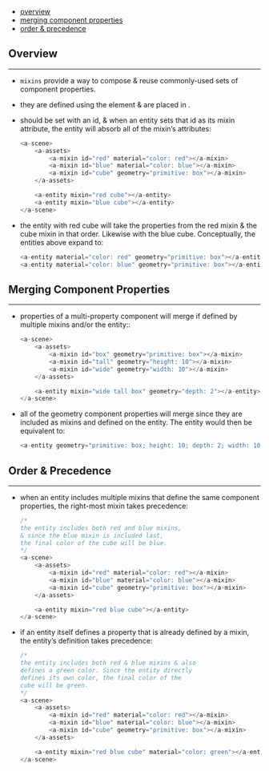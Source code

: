 * [overview](#overview)
* [merging component properties](#merging-component-properties)
* [order & precedence](#order-and-precedence)

## Overview <a name="overview"></a>

---

* `mixins` provide a way to compose & reuse commonly-used sets of component properties.
* they are defined using the <a-mixin> element & are placed in <a-assets>.
* should be set with an id, & when an entity sets that id as its mixin attribute, the entity will absorb all of the mixin’s attributes:

	```js
	<a-scene>
		<a-assets>
			<a-mixin id="red" material="color: red"></a-mixin>
			<a-mixin id="blue" material="color: blue"></a-mixin>
			<a-mixin id="cube" geometry="primitive: box"></a-mixin>
		</a-assets>

		<a-entity mixin="red cube"></a-entity>
		<a-entity mixin="blue cube"></a-entity>
	</a-scene>
	```

* the entity with red cube will take the properties from the red mixin & the cube mixin in that order. Likewise with the blue cube. Conceptually, the entities above expand to:

	```js
	<a-entity material="color: red" geometry="primitive: box"></a-entity>
	<a-entity material="color: blue" geometry="primitive: box"></a-entity>
	```

## Merging Component Properties <a name="overview"></a>

---

* properties of a multi-property component will merge if defined by multiple mixins and/or the entity::

	```js
	<a-scene>
		<a-assets>
			<a-mixin id="box" geometry="primitive: box"></a-mixin>
			<a-mixin id="tall" geometry="height: 10"></a-mixin>
			<a-mixin id="wide" geometry="width: 10"></a-mixin>
		</a-assets>

		<a-entity mixin="wide tall box" geometry="depth: 2"></a-entity>
	</a-scene>
	```

* all of the geometry component properties will merge since they are included as mixins and defined on the entity. The entity would then be equivalent to:

	```js
	<a-entity geometry="primitive: box; height: 10; depth: 2; width: 10"></a-entity>
	```

## Order & Precedence <a name="order-and-precedence"></a>

---

* when an entity includes multiple mixins that define the same component properties, the right-most mixin takes precedence:

	```js
	/*
	the entity includes both red and blue mixins,
	& since the blue mixin is included last,
	the final color of the cube will be blue.
	*/
	<a-scene>
		<a-assets>
			<a-mixin id="red" material="color: red"></a-mixin>
			<a-mixin id="blue" material="color: blue"></a-mixin>
			<a-mixin id="cube" geometry="primitive: box"></a-mixin>
		</a-assets>

		<a-entity mixin="red blue cube"></a-entity>
	</a-scene>
	```

* if an entity itself defines a property that is already defined by a mixin, the entity’s definition takes precedence:

	```js
	/*
	the entity includes both red & blue mixins & also
	defines a green color. Since the entity directly
	defines its own color, the final color of the
	cube will be green.
	*/
	<a-scene>
		<a-assets>
			<a-mixin id="red" material="color: red"></a-mixin>
			<a-mixin id="blue" material="color: blue"></a-mixin>
			<a-mixin id="cube" geometry="primitive: box"></a-mixin>
		</a-assets>

		<a-entity mixin="red blue cube" material="color: green"></a-entity>
	</a-scene>
	```